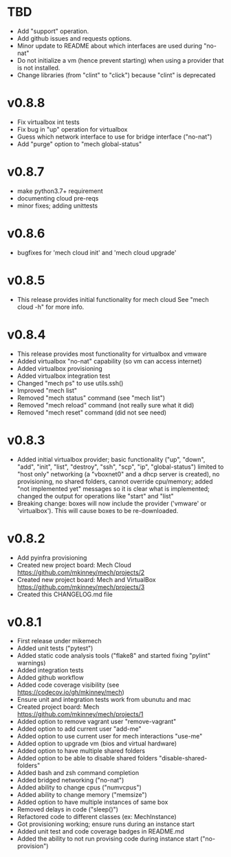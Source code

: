 # TBD

+ Add "support" operation.
+ Add github issues and requests options.
+ Minor update to README about which interfaces are used during "no-nat"
+ Do not initialize a vm (hence prevent starting) when using
  a provider that is not installed.
+ Change libraries (from "clint" to "click") because "clint" is deprecated

# v0.8.8

+ Fix virtualbox int tests
+ Fix bug in "up" operation for virtualbox
+ Guess which network interface to use for bridge interface ("no-nat")
+ Add "purge" option to "mech global-status"

# v0.8.7

+ make python3.7+ requirement
+ documenting cloud pre-reqs
+ minor fixes; adding unittests

# v0.8.6

+ bugfixes for 'mech cloud init' and 'mech cloud upgrade'

# v0.8.5

+ This release provides initial functionality for mech cloud
  See "mech cloud -h" for more info.

# v0.8.4

+ This release provides most functionality for virtualbox and vmware
+ Added virtualbox "no-nat" capability (so vm can access internet)
+ Added virtualbox provisioning
+ Added virtualbox integration test
+ Changed "mech ps" to use utils.ssh()
+ Improved "mech list"
+ Removed "mech status" command (see "mech list")
+ Removed "mech reload" command (not really sure what it did)
+ Removed "mech reset" command (did not see need)

# v0.8.3

+ Added initial virtualbox provider; basic functionality ("up", "down",
  "add", "init", "list", "destroy", "ssh", "scp", "ip", "global-status")
  limited to "host only" networking (a "vboxnet0" and a dhcp server is created),
  no provisioning, no shared folders, cannot override cpu/memory;
  added "not implemented yet" messages so it is clear what is implemented;
  changed the output for operations like "start" and "list"
+ Breaking change: boxes will now include the provider ('vmware' or 'virtualbox').
  This will cause boxes to be re-downloaded.

# v0.8.2

+ Add pyinfra provisioning
+ Created new project board: Mech Cloud https://github.com/mkinney/mech/projects/2
+ Created new project board: Mech and VirtualBox https://github.com/mkinney/mech/projects/3
+ Created this CHANGELOG.md file

# v0.8.1

+ First release under mikemech
+ Added unit tests ("pytest")
+ Added static code analysis tools ("flake8" and started fixing "pylint" warnings)
+ Added integration tests
+ Added github workflow
+ Added code coverage visibility (see https://codecov.io/gh/mkinney/mech)
+ Ensure unit and integration tests work from ubunutu and mac
+ Created project board: Mech https://github.com/mkinney/mech/projects/1
+ Added option to remove vagrant user "remove-vagrant"
+ Added option to add current user "add-me"
+ Added option to use current user for mech interactions "use-me"
+ Added option to upgrade vm (bios and virtual hardware)
+ Added option to have multiple shared folders
+ Added option to be able to disable shared folders "disable-shared-folders"
+ Added bash and zsh command completion
+ Added bridged networking ("no-nat")
+ Added ability to change cpus ("numvcpus")
+ Added ability to change memory ("memsize")
+ Added option to have multiple instances of same box
+ Removed delays in code ("sleep()")
+ Refactored code to different classes (ex: MechInstance)
+ Got provisioning working; ensure runs during an instance start
+ Added unit test and code coverage badges in README.md
+ Added the ability to not run provising code during instance start ("no-provision")
